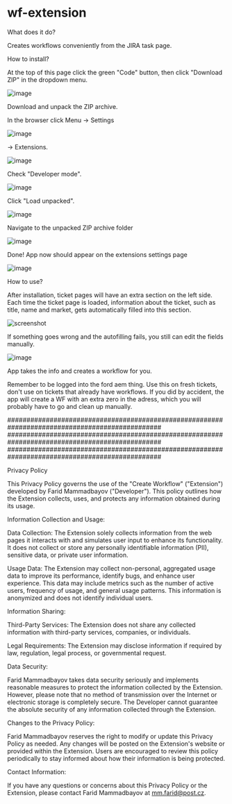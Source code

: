 # wf-extension

What does it do?

Creates workflows conveniently from the JIRA task page. 


How to install?

At the top of this page click the green "Code" button, then click "Download ZIP" in the dropdown menu.

![image](https://github.com/freemanfl/wf-extension/assets/29132975/626b197d-1291-42a0-8907-81686292b61e)


Download and unpack the ZIP archive.

In the browser click Menu -> Settings

![image](https://github.com/freemanfl/wf-extension/assets/29132975/e50bf01c-599c-4b57-8265-8467d0e5ef15)

-> Extensions.

![image](https://github.com/freemanfl/wf-extension/assets/29132975/78be5811-7cf9-4805-a9c0-02c1e7c2c84f)

Check "Developer mode".

![image](https://github.com/freemanfl/wf-extension/assets/29132975/45753a33-09c4-4b96-9d68-3a2a00a65239)

Click "Load unpacked".

![image](https://github.com/freemanfl/wf-extension/assets/29132975/40ea0986-08b2-43d6-8319-ab9fc0ebf7ea)

Navigate to the unpacked ZIP archive folder

![image](https://github.com/freemanfl/wf-extension/assets/29132975/b53b93f5-4056-43eb-ab18-3b2d3ef612fc)

Done! App now should appear on the extensions settings page

![image](https://github.com/freemanfl/wf-extension/assets/29132975/848c4a48-8fcb-4e47-aefe-a3d08f20eb8e)



How to use?

After installation, ticket pages will have an extra section on the left side. Each time the ticket page is loaded, information about the ticket, such as title, name and market, gets automatically filled into this section. 

![screenshot](https://github.com/freemanfl/wf-extension/assets/29132975/571baac0-0ebe-44d8-8b3e-a71f499fc1ab)

If something goes wrong and the autofilling fails, you still can edit the fields manually.

![image](https://github.com/freemanfl/wf-extension/assets/29132975/6cdd3276-8f68-4714-927a-5cd99b474574)

App takes the info and creates a workflow for you.

Remember to be logged into the ford aem thing.
Use this on fresh tickets, don't use on tickets that already have workflows. If you did by accident, the app will create a WF with an extra zero in the adress, which you will probably have to go and clean up manually.



################################################################################################
################################################################################################
################################################################################################

Privacy Policy

This Privacy Policy governs the use of the "Create Workflow" ("Extension") developed by Farid Mammadbayov ("Developer"). This policy outlines how the Extension collects, uses, and protects any information obtained during its usage.

Information Collection and Usage:

Data Collection: The Extension solely collects information from the web pages it interacts with and simulates user input to enhance its functionality. It does not collect or store any personally identifiable information (PII), sensitive data, or private user information.

Usage Data: The Extension may collect non-personal, aggregated usage data to improve its performance, identify bugs, and enhance user experience. This data may include metrics such as the number of active users, frequency of usage, and general usage patterns. This information is anonymized and does not identify individual users.

Information Sharing:

Third-Party Services: The Extension does not share any collected information with third-party services, companies, or individuals.

Legal Requirements: The Extension may disclose information if required by law, regulation, legal process, or governmental request.

Data Security:

Farid Mammadbayov takes data security seriously and implements reasonable measures to protect the information collected by the Extension. However, please note that no method of transmission over the Internet or electronic storage is completely secure. The Developer cannot guarantee the absolute security of any information collected through the Extension.

Changes to the Privacy Policy:

Farid Mammadbayov reserves the right to modify or update this Privacy Policy as needed. Any changes will be posted on the Extension's website or provided within the Extension. Users are encouraged to review this policy periodically to stay informed about how their information is being protected.

Contact Information:

If you have any questions or concerns about this Privacy Policy or the Extension, please contact Farid Mammadbayov at mm.farid@post.cz.
